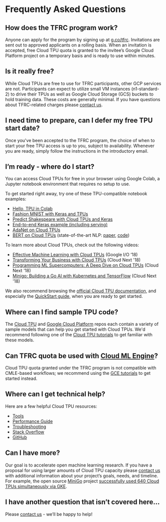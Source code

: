 # Frequently Asked Questions

## How does the TFRC program work?

Anyone can apply for the program by signing up at
[g.co/tfrc](https://g.co/tfrc). Invitations are sent out to approved applicants
on a rolling basis. When an invitation is accepted, free Cloud TPU quota is
granted to the invitee’s Google Cloud Platform project on a temporary basis and
is ready to use within minutes.

## Is it really free?

While Cloud TPUs are free to use for TFRC participants, other GCP services are
not. Participants can expect to utilize small VM instances (n1-standard-2) to
drive their TPUs as well as Google Cloud Storage (GCS) buckets to hold training
data. These costs are generally minimal. If you have questions about
TFRC-related charges please <a href="mailto:tfrc-support@google.com">contact us</a>.

## I need time to prepare, can I defer my free TPU start date?

Once you've been accepted to the TFRC program, the choice of when to start your
free TPU access is up to you, subject to availability. Whenever you are ready,
simply follow the instructions in the introductory email.

## I’m ready - where do I start?

You can access Cloud TPUs for free in your browser using Google Colab, a Jupyter
notebook environment that requires no setup to use.

To get started right away, try one of these TPU-compatible notebook examples:

-   [Hello, TPU in Colab](https://colab.research.google.com/notebooks/tpu.ipynb)
-   [Fashion MNIST with Keras and TPUs](https://colab.research.google.com/github/tensorflow/tpu/blob/master/tools/colab/fashion_mnist.ipynb)
-   [Predict Shakespeare with Cloud TPUs and Keras](https://colab.research.google.com/github/tensorflow/tpu/blob/master/tools/colab/shakespeare_with_tpu_and_keras.ipynb)
-   [End-to-end Keras example (including serving)](https://colab.research.google.com/github/tensorflow/tpu/blob/master/tools/colab/keras_mnist_tpu.ipynb)
-   [AdaNet on Cloud TPUs](https://colab.research.google.com/github/tensorflow/adanet/blob/master/adanet/examples/tutorials/adanet_tpu.ipynb)
-   [BERT on Cloud TPUs](https://colab.research.google.com/github/tensorflow/tpu/blob/master/tools/colab/bert_finetuning_with_cloud_tpus.ipynb)
    (state-of-the-art NLP: [paper](https://arxiv.org/abs/1810.04805),
    [code](https://github.com/google-research/bert))

To learn more about Cloud TPUs, check out the following videos:

-   [Effective Machine Learning with Cloud TPUs](https://www.youtube.com/watch?v=zEOtG-ChmZE)
    (Google I/O ‘18)
-   [Transforming Your Business with Cloud TPUs](https://www.youtube.com/watch?v=jgqUg-0ojq8)
    (Cloud Next '18)
-   [Programming ML Supercomputers: A Deep Dive on Cloud TPUs](https://www.youtube.com/watch?v=qXeGjmJQQrw)
    (Cloud Next '18)
-   [Minigo: Building a Go AI with Kubernetes and TensorFlow](https://www.youtube.com/watch?v=Qra8Aqxu_fo)
    (Cloud Next '18)

We also recommend browsing the
[official Cloud TPU documentation](https://cloud.google.com/tpu/docs/), and
especially the [QuickStart guide](https://cloud.google.com/tpu/docs/quickstart),
when you are ready to get started.

## Where can I find sample TPU code?

The [Cloud TPU](https://github.com/tensorflow/tpu/tree/master/models) and
[Google Cloud Platform](https://github.com/GoogleCloudPlatform/cloudml-samples/tree/master/tpu)
repos each contain a variety of sample models that can help you get started with
Cloud TPUs. We'd recommend following one of the
[Cloud TPU tutorials](https://cloud.google.com/tpu/docs/tutorials) to get
familiar with these models.

## Can TFRC quota be used with [Cloud ML Engine](https://cloud.google.com/ml-engine/)?

Cloud TPU quota granted under the TFRC program is not compatible with CMLE-based
workflows; we recommend using the [GCE tutorials](https://cloud.google.com/tpu/docs/)
to get started instead.

## Where can I get technical help?

Here are a few helpful Cloud TPU resources:

-   [Tools](https://cloud.google.com/tpu/docs/cloud-tpu-tools)
-   [Performance Guide](https://cloud.google.com/tpu/docs/performance-guide)
-   [Troubleshooting](https://cloud.google.com/tpu/docs/troubleshooting)
-   [Stack Overflow](https://stackoverflow.com/questions/tagged/google-cloud-tpu)
-   [GitHub](https://github.com/tensorflow/tpu)

## Can I have more?

Our goal is to accelerate open machine learning research. If you have a proposal
for using larger amounts of Cloud TPU capacity please
<a href="mailto:tfrc-support@google.com">contact us</a> with additional information
about your project’s goals, needs, and timeline. For example, the open source
[MiniGo](https://github.com/tensorflow/minigo) project
[successfully used 640 Cloud TPUs simultaneously via GKE](https://cloud.google.com/blog/products/ai-machine-learning/cloud-tpus-in-kubernetes-engine-powering-minigo-are-now-available-in-beta).

## I have another question that isn’t covered here...

Please <a href="mailto:tfrc-support@google.com">contact us</a> - we’ll be happy to help!
